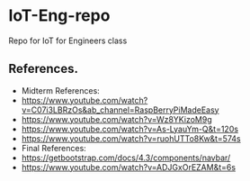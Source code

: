 # IoT-Eng-repo
Repo for IoT for Engineers class
## References.
- Midterm References:
- https://www.youtube.com/watch?v=C07i3LBRzOs&ab_channel=RaspBerryPiMadeEasy
- https://www.youtube.com/watch?v=Wz8YKizoM9g
- https://www.youtube.com/watch?v=As-LyauYm-Q&t=120s
- https://www.youtube.com/watch?v=ruohUTTo8Kw&t=574s
- Final References:
- https://getbootstrap.com/docs/4.3/components/navbar/
- https://www.youtube.com/watch?v=ADJGxOrEZAM&t=6s
